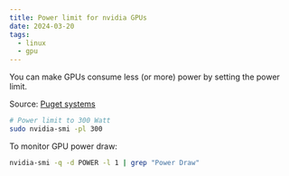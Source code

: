 ```yaml
---
title: Power limit for nvidia GPUs
date: 2024-03-20
tags:
  - linux
  - gpu
---
```


You can make GPUs consume less (or more) power by setting the power limit.

Source: [Puget systems](https://www.pugetsystems.com/labs/hpc/quad-rtx3090-gpu-power-limiting-with-systemd-and-nvidia-smi-1983/)

```bash
# Power limit to 300 Watt
sudo nvidia-smi -pl 300
```

To monitor GPU power draw:

```bash
nvidia-smi -q -d POWER -l 1 | grep "Power Draw"
```
